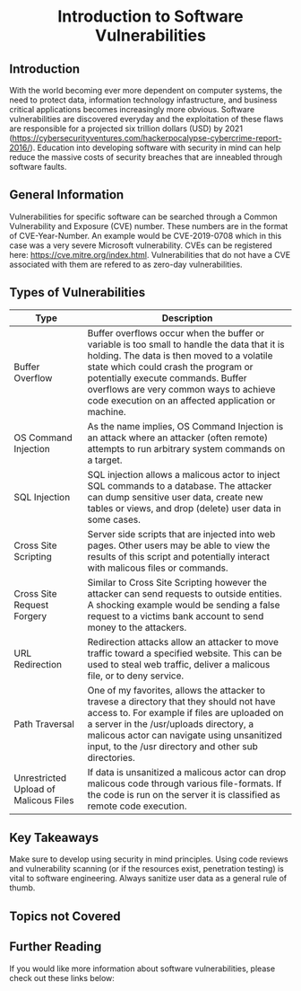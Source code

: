 <h1 align="center">Introduction to Software Vulnerabilities</h1>

## Introduction
With the world becoming ever more dependent on computer systems, the need to protect data, information technology infastructure, and business critical applications becomes increasingly more obvious. Software vulnerabilities are discovered everyday and the exploitation of these flaws are responsible for a projected six trillion dollars (USD) by 2021 (https://cybersecurityventures.com/hackerpocalypse-cybercrime-report-2016/). Education into developing software with security in mind can help reduce the massive costs of security breaches that are inneabled through software faults.

## General Information
Vulnerabilities for specific software can be searched through a Common Vulnerability and Exposure (CVE) number. These numbers are in the format of CVE-Year-Number. An example would be CVE-2019-0708 which in this case was a very severe Microsoft vulnerability. CVEs can be registered here: https://cve.mitre.org/index.html. Vulnerabilities that do not have a CVE associated with them are refered to as zero-day vulnerabilities. 

## Types of Vulnerabilities
|Type | Description |
|---------|------------|
|Buffer Overflow | Buffer overflows occur when the buffer or variable is too small to handle the data that it is holding. The data is then moved to a volatile state which could crash the program or potentially execute commands. Buffer overflows are very common ways to achieve code execution on an affected application or machine. |
|OS Command Injection| As the name implies, OS Command Injection is an attack where an attacker (often remote) attempts to run arbitrary system commands on a target. |
|SQL Injection| SQL injection allows a malicous actor to inject SQL commands to a database. The attacker can dump sensitive user data, create new tables or views, and drop (delete) user data in some cases. |
|Cross Site Scripting| Server side scripts that are injected into web pages. Other users may be able to view the results of this script and potentially interact with malicous files or commands. |
|Cross Site Request Forgery| Similar to Cross Site Scripting however the attacker can send requests to outside entities. A shocking example would be sending a false request to a victims bank account to send money to the attackers. |
|URL Redirection| Redirection attacks allow an attacker to move traffic toward a specified website. This can be used to steal web traffic, deliver a malicous file, or to deny service.
|Path Traversal| One of my favorites, allows the attacker to travese a directory that they should not have access to. For example if files are uploaded on a server in the /usr/uploads directory, a malicous actor can navigate using unsanitized input, to the /usr directory and other sub directories.|
|Unrestricted Upload of Malicous Files| If data is unsanitized a malicous actor can drop malicous code through various file-formats. If the code is run on the server it is classified as remote code execution. |


## Key Takeaways
Make sure to develop using security in mind principles. Using code reviews and vulnerability scanning (or if the resources exist, penetration testing) is vital to software engineering. Always sanitize user data as a general rule of thumb.

## Topics not Covered


## Further Reading 
If you would like more information about software vulnerabilities, please check out these links below:
